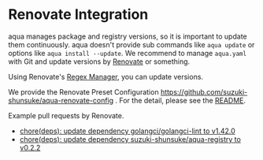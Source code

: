 # Renovate Integration

aqua manages package and registry versions,
so it is important to update them continuously.
aqua doesn't provide sub commands like `aqua update` or options like `aqua install --update`.
We recommend to manage `aqua.yaml` with Git and update versions by [Renovate](https://docs.renovatebot.com/) or something.

Using Renovate's [Regex Manager](https://docs.renovatebot.com/modules/manager/regex/), you can update versions.

We provide the Renovate Preset Configuration https://github.com/suzuki-shunsuke/aqua-renovate-config . For the detail, please see the [README](https://github.com/suzuki-shunsuke/aqua-renovate-config).

Example pull requests by Renovate.

* [chore(deps): update dependency golangci/golangci-lint to v1.42.0](https://github.com/suzuki-shunsuke/aqua/pull/193)
* [chore(deps): update dependency suzuki-shunsuke/aqua-registry to v0.2.2](https://github.com/suzuki-shunsuke/aqua/pull/194)
